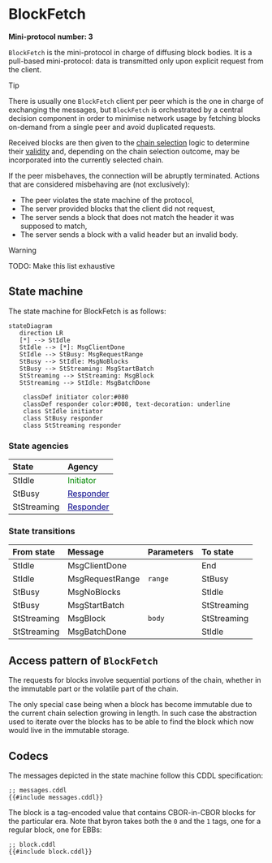 # BlockFetch

**Mini-protocol number: 3**

`BlockFetch` is the mini-protocol in charge of diffusing block
bodies. It is a pull-based mini-protocol: data is transmitted only upon
explicit request from the client.

> [!TIP]
>
> There is usually one `BlockFetch` client per peer which is the one
> in charge of exchanging the messages, but `BlockFetch` is
> orchestrated by a central decision component in order to minimise
> network usage by fetching blocks on-demand from a single peer and
> avoid duplicated requests.

Received blocks are then given to the [chain
selection](../../../consensus/chainsel.md) logic to determine their
[validity](../../../consensus/chainvalid.md) and, depending on the chain selection
outcome, may be incorporated into the currently selected chain.

If the peer misbehaves, the connection will be abruptly
terminated. Actions that are considered misbehaving are (not exclusively):

- The peer violates the state machine of the protocol,
- The server provided blocks that the client did not request,
- The server sends a block that does not match the header it was supposed to match,
- The server sends a block with a valid header but an invalid body.

> [!WARNING]
>
> TODO: Make this list exhaustive

## State machine

The state machine for BlockFetch is as follows:

```mermaid
stateDiagram
   direction LR
   [*] --> StIdle
   StIdle --> [*]: MsgClientDone
   StIdle --> StBusy: MsgRequestRange
   StBusy --> StIdle: MsgNoBlocks
   StBusy --> StStreaming: MsgStartBatch
   StStreaming --> StStreaming: MsgBlock
   StStreaming --> StIdle: MsgBatchDone

    classDef initiator color:#080
    classDef responder color:#008, text-decoration: underline
    class StIdle initiator
    class StBusy responder
    class StStreaming responder
```

### State agencies

| State       | Agency                                                              |
|:------------|:--------------------------------------------------------------------|
| StIdle      | <span style="color:#080">Initiator</span>                           |
| StBusy      | <span style="color:#008;text-decoration:underline">Responder</span> |
| StStreaming | <span style="color:#008;text-decoration:underline">Responder</span> |

### State transitions

| From state  | Message         | Parameters | To state    |
|:------------|:----------------|------------|:------------|
| StIdle      | MsgClientDone   |            | End         |
| StIdle      | MsgRequestRange | `range`    | StBusy      |
| StBusy      | MsgNoBlocks     |            | StIdle      |
| StBusy      | MsgStartBatch   |            | StStreaming |
| StStreaming | MsgBlock        | `body`     | StStreaming |
| StStreaming | MsgBatchDone    |            | StIdle      |

## Access pattern of `BlockFetch`

The requests for blocks involve sequential portions of the chain, whether in the
immutable part or the volatile part of the chain.

The only special case being when a block has become immutable due to the current
chain selection growing in length. In such case the abstraction used to iterate
over the blocks has to be able to find the block which now would live in the
immutable storage.

## Codecs

The messages depicted in the state machine follow this CDDL specification:

```cddl
;; messages.cddl
{{#include messages.cddl}}
```

The block is a tag-encoded value that contains CBOR-in-CBOR blocks for
the particular era. Note that byron takes both the `0` and the `1`
tags, one for a regular block, one for EBBs:

```cddl
;; block.cddl
{{#include block.cddl}}
```
